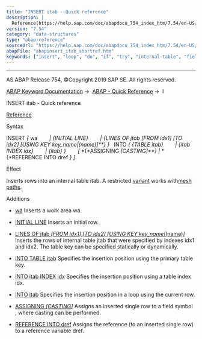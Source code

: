 ```yaml
---
title: "INSERT itab - Quick reference"
description: |
  Reference(https://help.sap.com/doc/abapdocu_754_index_htm/7.54/en-US/abapinsert_itab.htm) Syntax INSERT  wa  INITIAL LINE  LINES OF jtab FROM idx1 TO idx2 USING KEY key_name(name)  INTO  TABLE itab  itab INDEX idx  itab
version: "7.54"
category: "data-structures"
type: "abap-reference"
sourceUrl: "https://help.sap.com/doc/abapdocu_754_index_htm/7.54/en-US/abapinsert_itab_shortref.htm"
abapFile: "abapinsert_itab_shortref.htm"
keywords: ["insert", "loop", "do", "if", "try", "internal-table", "field-symbol", "abapinsert", "itab", "shortref"]
---
```


* * *

AS ABAP Release 754, ©Copyright 2019 SAP SE. All rights reserved.

[ABAP Keyword Documentation](https://help.sap.com/doc/abapdocu_754_index_htm/7.54/en-US/abenabap.htm) →  [ABAP - Quick Reference](https://help.sap.com/doc/abapdocu_754_index_htm/7.54/en-US/abenabap_shortref.htm) →  I

INSERT itab - Quick reference

[Reference](https://help.sap.com/doc/abapdocu_754_index_htm/7.54/en-US/abapinsert_itab.htm)

Syntax

INSERT *{* wa
       *|* *{*INITIAL LINE*}*
       *|* *{*LINES OF jtab *\[*FROM idx1*\]* *\[*TO idx2*\]* *\[*USING KEY key\_name*|*(name)*\]**}* *}*
  INTO *{* *{*TABLE itab*}*
       *|* *{*itab INDEX idx*}*
       *|* *{*itab*}* *}*
       *\[* *{*ASSIGNING <fs> *\[*CASTING*\]**}* *|* *{*REFERENCE INTO dref *}* *\]*.

Effect

Inserts rows into an internal table itab. A restricted [variant](https://help.sap.com/doc/abapdocu_754_index_htm/7.54/en-US/abenmesh_insert.htm) works with[mesh paths](https://help.sap.com/doc/abapdocu_754_index_htm/7.54/en-US/abenmesh_path_glosry.htm "Glossary Entry").

Additions

-   [wa](https://help.sap.com/doc/abapdocu_754_index_htm/7.54/en-US/abapinsert_itab_linespec.htm)
    Inserts a work area wa.
    
-   [INITIAL LINE](https://help.sap.com/doc/abapdocu_754_index_htm/7.54/en-US/abapinsert_itab_linespec.htm)
    Inserts an initial row.
    
-   [LINES OF jtab *\[*FROM idx1*\]* *\[*TO idx2*\]* *\[*USING KEY key\_name*|*(name)*\]*](https://help.sap.com/doc/abapdocu_754_index_htm/7.54/en-US/abapinsert_itab_linespec.htm)
    Inserts the rows of internal table jtab that were specified by indexes idx1 and idx2. The table key can be specified statically or dynamically.
    
-   [INTO TABLE itab](https://help.sap.com/doc/abapdocu_754_index_htm/7.54/en-US/abapinsert_itab_position.htm)
    Specifies the insertion position using the primary table key.
    
-   [INTO itab INDEX idx](https://help.sap.com/doc/abapdocu_754_index_htm/7.54/en-US/abapinsert_itab_position.htm)
    Specifies the insertion position using a table index idx.
    
-   [INTO itab](https://help.sap.com/doc/abapdocu_754_index_htm/7.54/en-US/abapinsert_itab_position.htm)
    Specifies the insertion position in a loop using the current row.
    
-   [ASSIGNING <fs> *\[*CASTING*\]*](https://help.sap.com/doc/abapdocu_754_index_htm/7.54/en-US/abapinsert_itab_result.htm)
    Assigns an inserted single row to a field symbol <fs>, where casting can be performed.
    
-   [REFERENCE INTO dref](https://help.sap.com/doc/abapdocu_754_index_htm/7.54/en-US/abapinsert_itab_result.htm)
    Assigns the reference (to an inserted single row) to a reference variable dref.